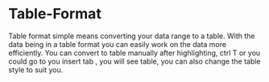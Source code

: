 # Table-Format
Table format simple means converting your data range to a table. With the data being in a table format you can easily work on the data more efficiently. You can convert to table manually after highlighting, ctrl T or you could go to you insert tab , you will see table, you can also change the table style to suit you.
